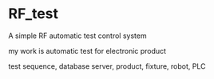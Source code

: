 # RF_test
A simple RF automatic test control system

my work is automatic test for electronic product

test sequence, database server, product, fixture, robot, PLC



